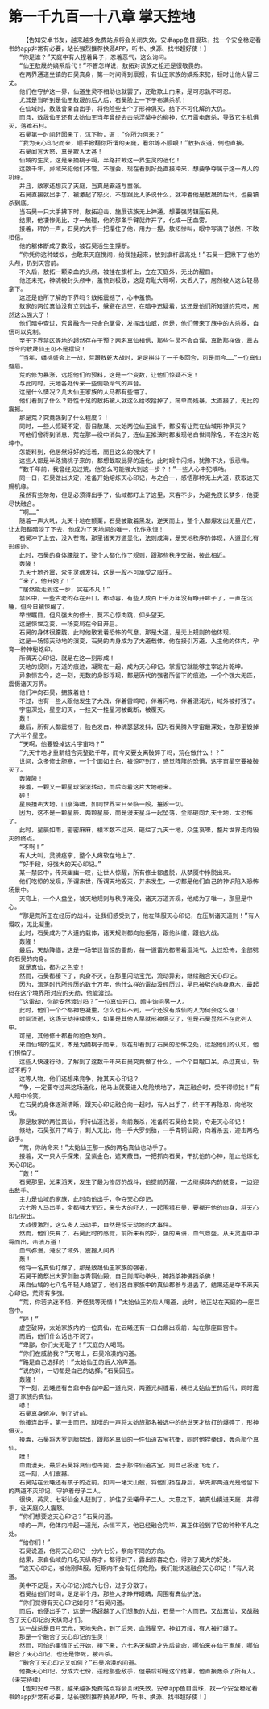 # 第一千九百一十八章 掌天控地
        【告知安卓书友，越来越多免费站点将会关闭失效，安卓app鱼目混珠，找一个安全稳定看书的app非常有必要，站长强烈推荐换源APP，听书、换源、找书超好使！】
       “你是谁？”天庭中有人捏着鼻子，忍着恶气，这么询问。
       “仙王敖晟的嫡系后代！”不管怎样说，敖拓对该族之祖还是很敬畏的。
       在两界通道坐镇的石昊真身，第一时间得到禀报，有仙王家族的嫡系来犯，顿时让他火冒三丈。
       他们在守护这一界，仙道生灵不相助也就罢了，还敢欺上门来，是可忍孰不可忍。
       尤其是当听到是仙王敖晟的后人后，石昊脸上一下子布满杀机！
       在仙域时，敖晟曾亲自出手，将他险些击个了形神俱灭，结下不可化解的大仇。
       而且，敖晟仙王还有太始仙王当年曾经去击杀涅槃中的柳神，亿万雷电轰杀，导致它生机俱灭，落难石村。
       石昊第一时间赶回来了，沉下脸，道：“你所为何来？”
       “我为天心印记而来，顺手掀翻你所谓的天庭，看尔等不顺眼！”敖拓说道，倒也直接。
       石昊闻言大怒，真是欺人太甚！
       仙域的生灵，这是来摘桃子啊，半路拦截这一界生灵的造化！
       这数千年，异域来犯他们不管，不理会，现在看到好处直接冲来，想要争夺属于这一界人的机缘。
       并且，敖家还想灭了天庭，当真是霸道与嚣张。
       石昊直接就出手了，被激起了怒火，不想跟此人多说什么，就冲着他是敖晟的后代，也要镇杀到底。
       当石昊一只大手拂下时，敖拓迎击，施展该族无上神通，想要强势镇压石昊。
       结果，他凄惨无比，才一触碰，他的那条手臂就炸开了，化成一团血雾。
       接着，砰的一声，石昊的大手一把攥住了他，用力一捏，敖拓惨叫，眼中写满了骇然，不敢相信。
       他的躯体断成了数段，被石昊活生生攥断。
       “你凭你这种蝼蚁，也敢来天庭搅闹，给我挂起来，放到旗杆最高处！”石昊一把揪下了他的头颅，扔到天宫前。
       不久后，敖拓一颗染血的头颅，被挂在旗杆上，立在天庭外，无比的醒目。
       他还未死，神魂被封头颅中，羞愤到极致，这是奇耻大辱啊，太丢人了，居然被人这么轻易拿下。
       这还是他所了解的下界吗？敖拓震撼了，心中羞愤。
       敖家的两位真仙没有立刻出手，躲避在远空，在暗中迟疑着，这还是他们所知道的荒吗，居然这么强大了！
       他们暗中查过，荒曾融合一只金色掌骨，发挥出仙威，但是，他们带来了族中的大杀器，自信可以克制。
       至于下界禁区等地的超然存在干预？两名真仙相信，那些生灵不会自误，真敢那样做，震古烁今的敖晟仙王可不是摆设！
       “当年，蟠桃盛会上一战，荒跟敖乾大战时，足足拼斗了一千多回合，可是而今……”一位真仙蹙眉。
       荒的修为暴涨，远超他们的预料，这是一个变数，让他们惊疑不定！
       与此同时，天地各处传来一些倒吸冷气的声音。
       这是什么情况？几大仙王家族的人马都有些懵了。
       他们看到了什么？野性十足的敖拓被人就这么给收拾掉了，简单而残暴，太直接了，无比的震撼。
       那是荒？究竟强到了什么程度？！
       同时，一些人惊疑不定，昔日敖晟、太始两位仙王出手，都没有让荒在仙域形神俱灭？
       可他们曾得到消息，荒在那一役中消失了，连仙王推演时都发现他自世间除名，不在这片乾坤中。
       怎能料到，他居然好好的活着，而且这么的强大了！
       这些人都是半路摘桃子来的，都想截取此界的造化，此时眼中闪烁，犹豫不决，很忌惮。
       “数千年前，我曾经见过荒，他怎么可能强大到这一步？！”一些人心中犯嘀咕。
       同一日，石昊做出决定，准备开始熔炼天心印记，与之合一，感悟那种无上大道，获取这天赐机缘。
       虽然有些匆匆，但是必须得出手了，仙域都盯上了这里，来客不少，为避免夜长梦多，他要尽快融合。
       “啊……”
       随着一声大吼，九天十地在颤栗，石昊披散着黑发，逆天而上，整个人都爆发出无量光芒，让太阳都暗淡了下去，他成为了天地间的唯一，化作永恒！
       石昊冲了上去，没入苍穹，那里诸天万道显化，法则成海，是天地秩序的体现，大道显化有形痕迹。
       此时，石昊的身体朦胧了，整个人都化作了规则，跟那些秩序交融，彼此相近。
       轰隆！
       九天十地齐震，众生灵魂发抖，这是一股不可承受之威压。
       “来了，他开始了！”
       “居然能走到这一步，实在不凡！”
       禁区中，一些古老的存在开口，都动容，有些人成百上千万年没有睁开眸子了，一直在沉睡，但今日被惊醒了。
       举世瞩目，但凡强大的修士，莫不心惊肉跳，仰头望天。
       这是惊世之变，一场变局在今日开启。
       石昊的身体很朦胧，此时他散发着恐怖的气息，那是大道，是无上规则的他体现。
       这是一场惊天动地的演变，石昊的肉身成为了大道载体，他在接引万道，入主他的体内，孕育一种神秘烙印。
       所谓天心印记，就是在这一刻形成！
       天地的规则，万道的痕迹，凝聚在一起，成为天心印记，掌握它就能够主宰这片乾坤。
       异象惊古今，这一刻，无数的身影浮现，都是历代的强者所留下的痕迹，一个个强大无匹，震慑诸天万界。
       他们冲向石昊，拥簇着他！
       不过，也有一些人跟他发生了大战，伴着雷鸣吧，伴着闪电，伴着混沌光，域外被打残了。
       宇宙深处，星空幻灭，一挂又一挂星河被截断，被覆灭。
       轰！
       最后，所有人都震撼了，脸色发白，神魂瑟瑟发抖，因为石昊腾入宇宙最深处，在那里毁掉了大半个星空。
       “天啊，他要毁掉这片宇宙吗？”
       “九天十地才重新组合完整数千年，而今又要支离破碎了吗，荒在做什么！？”
       世间，众多修士胆寒，一个个面如土色，被惊吓到了，感觉阵阵的恐惧，这宇宙星空要被破灭了。
       轰隆隆！
       接着，一颗又一颗星球滚滚转动，而后向着这片大地砸来。
       砰！
       星辰撞击大地，山崩海啸，如同世界末日来临一般，摧毁一切。
       因为，这不是一颗星辰、两颗星辰，而是漫天星斗一起坠落，全部砸向九天十地，太恐怖了。
       此时，星辰如雨，密密麻麻，根本数不过来，砸烂了九天十地，众生哀嚎，整片世界走向毁灭的终点。
       “不啊！”
       有人大叫，灵魂痉挛，整个人瘫软在地上了。
       “好手段，好强大的天心印记。”
       某一禁区中，传来幽幽一叹，让世人惊醒，所有修士都虚脱，从梦魇中挣脱出来。
       他们吃惊的发现，所谓末世，所谓天地毁灭，并未发生，一切都是他们自己的神识陷入恐怖场景中。
       天穹上，一个人盘坐，被天地规则与秩序淹没，诸天万道齐现，他成为了唯一，那里是中心。
       “那是荒所正在经历的战斗，让我们感受到了，他在降服天心印记，在压制诸天道则！”有人慨叹，无比凝重。
       此时，石昊成为了大道的载体，诸天规则都向他垂落，跟他纠缠，跟他大战。
       轰隆！
       最后，天劫降临，这是一场举世皆惊的雷劫，每一道雷光都带着混沌气，太过恐怖，全部劈向石昊的肉身。
       就是真仙，都为之色变！
       然而，石昊都接下了，肉身不灭，在那里闪动宝光，流动异彩，继续融合天心印记。
       因为，滴落时代所经历的数十万年，他什么样的雷劫没经历过，早已被劈的肉身麻木，最起码在这个境界所对应的天劫，他能渡过。
       “这雷劫，你能安然渡过吗？”一位真仙开口，暗中询问另一人。
       此时，他们一个个都神色凝重，怎么也料不到，一个还没有成仙的人为何会这么强！
       时间流逝，这场天劫持续很久，如果是其他人早就形神俱灭了，但是石昊显然不在此列人中。
       可是，其他修士都看的脸色发白。
       来自仙域的生灵，本是为摘桃子而来，现在却看到了石昊的恐怖之处，远超他们的认知，他们惧怕了。
       这些人快速行动，了解到了这数千年来石昊究竟做了什么，一个个目瞪口呆，杀过真仙，斩过不朽？
       这等人物，他们还想来竞争，抢其天心印记？
       “争，一定要夺过来这场造化，他马上就要进入危险境地了，真正融合时，受不得惊扰！”有人暗中冷笑。
       在石昊的身体逐渐清晰，跟天心印记融合向一起时，有人出手了，终于不再隐忍，向他攻伐。
       那是敖家的两位真仙，手持仙道法器，向前轰杀，准备将石昊给击毙，夺走天心印记！
       倏地，石昊张开了眸子，刺人无比，他一手大罗剑胎，一手青铜仙殿，向着杀去，迎击两名敌手。
       “荒，你纳命来！”太始仙王那一族的两名真仙也动手了。
       接着，又一只大手探来，呈紫金色，遮天蔽日，一把抓向石昊，干扰他的心神，阻止他炼化天心印记。
       “轰！”
       石昊那里，光束滔天，发生了最为惨厉的战斗，他提前苏醒，一边继续体内的蜕变，一边迎击敌手。
       主力是仙域的家族，此时向他出手，争夺天心印记。
       六七股人马出手，全都强大无匹，来头大的吓人，一起围猎石昊，要撕开他的肉身，将天心印记挖出。
       大战很激烈，这么多人马动手，自然是惊天动地的大事件。
       然而，他们失算了，石昊此时的感觉，前所未有的好，强的离谱，血气鼎盛，从天灵盖中冲霄而出，击溃万道！
       血气弥漫，淹没了域外，震撼人间界！
       轰！
       他将一名真仙打爆了，那是敖晟仙王家族的强者。
       石昊干脆祭出大罗剑胎与青铜仙殿，自己则挥动拳头，神挡杀神佛挡杀佛！
       来自仙域的七八名年轻人绝望了，他们各自家族中的真仙都参与进去了，结果还是夺不来天心印记，荒得有多强。
       “荒，你若执迷不悟，养怪我等无情！”太始仙王的后人喝道，此时，他正站在天庭的一座巨宫中。
       “砰！”
       虚空破碎，太始家族内的一位真仙，在云曦还有一口白鼎出现前，站在那座巨宫中。
       而后，他们什么话也不说了。
       “卑鄙，你们太无耻了！”天庭的人喝骂。
       “你们在威胁我？”天穹上，石昊冷漠的问道。
       “路是自己选择的！”太始仙王的后人冷声道。
       “说的对，一切都是自己的选择。”石昊回应。
       轰隆！
       下一刻，云曦还有白鼎中各自冲起一道光束，两道光纠缠着，横扫太始仙王的后代，同时震退了家族的真仙。
       哧！
       石昊真身俯冲，到了近前。
       他接连出手，第一击而已，就噗的一声将太始族那名被选中的绝世天才给打的爆碎了，形神俱灭。
       接着，石昊将大罗剑胎祭出，跟那名真仙的一件仙道古宝抗衡，同时他捏拳印，轰杀那个真仙。
       噗！
       血雨漫天，最后石昊将真仙也击毙，至于那件仙道古宝，则自己极速飞走了。
       这一刻，人们震撼。
       石昊站在云曦还有孩子的近前，如同一堵大山般，将他们挡在身后，早先那两道光是他留下的两道不灭印记，守护着母子二人。
       很快，英灵、七彩仙金人赶到了，护住了云曦母子二人，大意之下，被真仙摸进天庭，并得手，让天庭众人震怒。
       “你们想要这天心印记？”石昊问道。
       哧的一声，他体内冲起一道光，永恒不灭，他已经融合完毕，真正体验到了它的种种不凡之处。
       “给你们！”
       石昊说道，他将天心印记一分六七份，祭向不同的方向。
       结果，来自仙域的几名天纵奇才，都得到了，露出惊喜之色，得到了莫大的好处。
       “这天心印记，被他刚降服，短期内不会有任何危险，我们能快速融合天心印记！”有人说道。
       美中不足是，天心印记分成六七份，过于分散了。
       石昊给他们时间，足足半个月，那些人才睁开眼睛，周围有真仙护法。
       “你们觉得有天心印记如何？”石昊问道。
       而后，他便出手了，这是一场超越了人们想象的大战，石昊一个人而已，又战真仙，又战融合了天心印记的天纵奇才们。
       这一战杀是日月无光，天地失色，到了后来，血溅星空，神虹万缕，有人被打爆了。
       那是一个融合了天心印记的生灵！
       然而，可怕的事情正式开始，接下来，六七名天纵奇才先后毙命，哪怕来在仙王家族，哪怕融合了天心印记，也还是惨死，被击杀。
       “融合了天心印记又如何？”石昊冷漠的问道。
       他撕天心印记，分成六七份，送给那些敌手，但最后却是这个结果，他直接轰杀了所有人。（未完待续）
       【告知安卓书友，越来越多免费站点将会关闭失效，安卓app鱼目混珠，找一个安全稳定看书的app非常有必要，站长强烈推荐换源APP，听书、换源、找书超好使！】